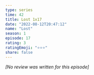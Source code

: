 ```yaml
---
type: series
time: 42
title: Lost 1x17
date: "2022-08-12T20:47:12"
name: "Lost"
season: 1
episode: 17
rating: 3
ratingEmoji: "⭐️⭐️⭐️"
share: false
---
```


_[No review was written for this episode]_
